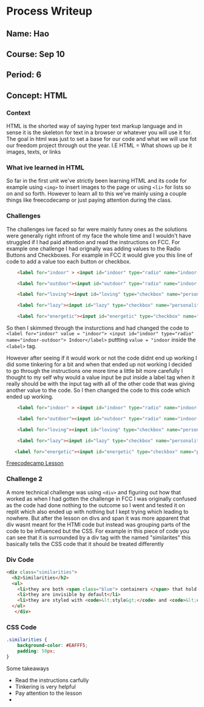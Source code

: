 # Process Writeup

## Name: Hao
## Course: Sep 10
## Period: 6
## Concept: HTML


### Context 
HTML is the shorted way of saying hyper text markup language and in sense it is the skeleton for text in a browser or whatever you will use it for. The goal in html was just to set a base for our code and what we will use fot our freedom project through out the year. 
I.E
HTML = What shows up be it images, texts, or links

### What ive learned in HTML
So far in the first unit we've strictly been learning HTML and its code for example using `<img>` to insert images to the page or using `<li>` for lists so on and so forth. However to learn all to this we've mainly using a couple things like freecodecamp or just paying attention during the class.


### Challenges 
The challenges ive faced so far were mainly funny ones as the solutions were generally right infront of my face the whole time and I wouldn't have struggled if I had paid attention and read the instructions on FCC. For example one challenge I had orignally was adding values to the Radio Buttons and Checkboxes. For example in FCC it would give you this line of code to add a value too each button or checkbox.

```html
    <label for="indoor" > <input id="indoor" type="radio" name="indoor-outdoor" > Indoor</label>

    <label for="outdoor"><input id="outdoor" type="radio" name="indoor-outdoor" > Outdoor</label><br>

    <label for="loving"><input id="loving" type="checkbox" name="personality"> Loving</label>

    <label for="lazy"><input id="lazy" type="checkbox" name="personality"> Lazy</label>

    <label for="energetic"><input id="energetic" type="checkbox" name="personality"> Energetic</label>
```
So then I skimmed through the insturctions and had changed the code to 
` <label for="indoor" value = "indoor"> <input id="indoor" type="radio" name="indoor-outdoor"> Indoor</label>`
puttting  `value = "indoor` inside the `<label>` tag.

However after seeing if it would work or not the code didnt end up working I did some tinkering for a bit and when that ended up not working I decided to go through the instructions one more time a little bit more carefully I thought to my self why would a value input be put inside a label tag when it really should be with the input tag with all of the other code that was giving another value to the code. So I then changed the code to this code which ended up working. 



```html
    <label for="indoor" > <input id="indoor" type="radio" name="indoor-outdoor" value= indoor> Indoor</label>

    <label for="outdoor"><input id="outdoor" type="radio" name="indoor-outdoor" value= outdoor> Outdoor</label><br>

    <label for="loving"><input id="loving" type="checkbox" name="personality" value= loving> Loving</label>

    <label for="lazy"><input id="lazy" type="checkbox" name="personality" value= lazy> Lazy</label>

   <label for="energetic"><input id="energetic" type="checkbox" name="personality" value= energetic > Energetic</label>
```
[Freecodecamp Lesson](https://www.freecodecamp.org/learn/responsive-web-design/basic-html-and-html5/use-the-value-attribute-with-radio-buttons-and-checkboxes)

### Challenge 2
A more technical challenge was using `<div>` and figuring out how that worked as when I had gotten the challenge in FCC I was originally confused as the code had done nothing to the outcome so I went and tested it on replit which also ended up with nothing but I kept trying which leading to nowhere. But after the lesson on divs and span it was more apparent that div wasnt meant for the HTMl code but instead was grouping parts of the code to be influenced but the CSS. For example in this piece of code you can see that it is surrounded by a div tag with the named "similarites" this basically tells the CSS code that it should be treated differently 

### Div Code
```html
<div class="similarities">
  <h2>Similarities</h2>
  <ul>
    <li>they are both <span class="blue"> containers </span> that hold content</li>
    <li>they are invisible by default</li>
    <li>they are styled with <code>&lt;style&gt;</code> and <code>&lt;class&gt;</code></li>
  </ul>
   </div>
```
### CSS Code

```css
.similarities {
    background-color: #EAFFF5;
    padding: 50px;
}
```



Some takeaways
* Read the instructions carfully
* Tinkering is very helpful
* Pay attention to the lesson 
*

